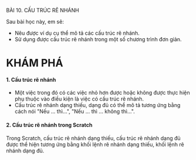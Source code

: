 BÀI 10. CẤU TRÚC RẼ NHÁNH

Sau bài học này, em sẽ:
- Nêu được ví dụ cụ thể mô tả các cấu trúc rẽ nhánh.
- Sử dụng được cấu trúc rẽ nhánh trong một số chương trình đơn giản.

# KHÁM PHÁ

#### 1. Cấu trúc rẽ nhánh

- Một việc trong đó có các việc nhỏ hơn được hoặc không được thực hiện phụ thuộc vào điều kiện là việc có cấu trúc rẽ nhánh.
- Cấu trúc rẽ nhánh dạng thiếu, dạng đủ có thể mô tả tương ứng bằng cách nói "Nếu ... thì...", "Nếu ... thì ... không thì...".

#### 2. Cấu trúc rẽ nhánh trong Scratch

Trong Scratch, cấu trúc rẽ nhánh dạng thiếu, cấu trúc rẽ nhánh dạng đủ được thể hiện tương ứng bằng khối lệnh rẽ nhánh dạng thiếu, khối lệnh rẽ nhánh dạng đủ.
